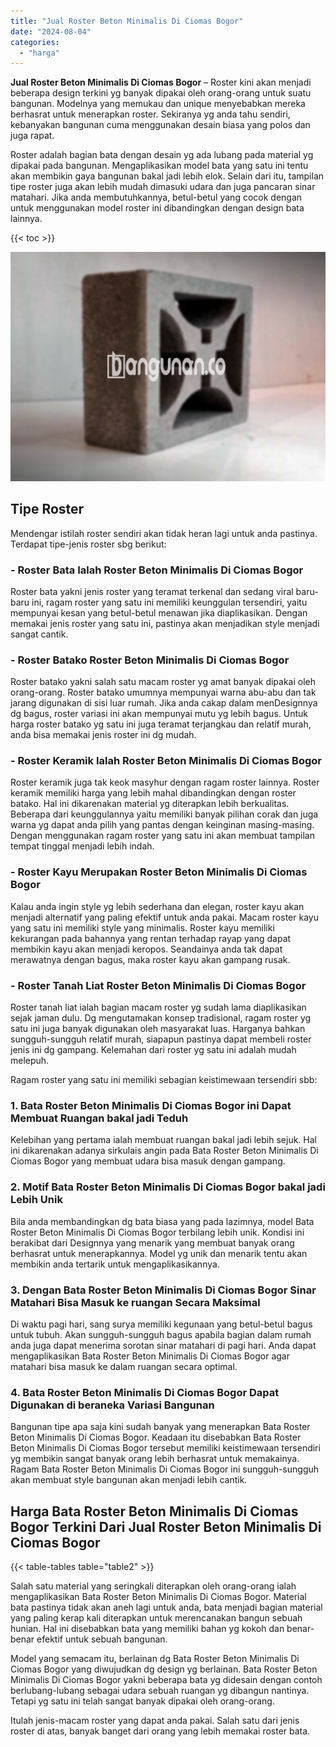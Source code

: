 ```yaml
---
title: "Jual Roster Beton Minimalis Di Ciomas Bogor"
date: "2024-08-04"
categories: 
  - "harga"
---
```


**Jual Roster Beton Minimalis Di Ciomas Bogor** – Roster kini akan menjadi beberapa design terkini yg banyak dipakai oleh orang-orang untuk suatu bangunan. Modelnya yang memukau dan unique menyebabkan mereka berhasrat untuk menerapkan roster. Sekiranya yg anda tahu sendiri, kebanyakan bangunan cuma menggunakan desain biasa yang polos dan juga rapat.

Roster adalah bagian bata dengan desain yg ada lubang pada material yg dipakai pada bangunan. Mengaplikasikan model bata yang satu ini tentu akan membikin gaya bangunan bakal jadi lebih elok. Selain dari itu, tampilan tipe roster juga akan lebih mudah dimasuki udara dan juga pancaran sinar matahari. Jika anda membutuhkannya, betul-betul yang cocok dengan untuk menggunakan model roster ini dibandingkan dengan design bata lainnya.

{{< toc >}}

![Jual Roster Beton Minimalis Di Ciomas Bogor](/images/bata-roster-minimalis-25.png)

## Tipe Roster

Mendengar istilah roster sendiri akan tidak heran lagi untuk anda pastinya. Terdapat tipe-jenis roster sbg berikut:

### \- Roster Bata Ialah Roster Beton Minimalis Di Ciomas Bogor

Roster bata yakni jenis roster yang teramat terkenal dan sedang viral baru-baru ini, ragam roster yang satu ini memiliki keunggulan tersendiri, yaitu mempunyai kesan yang betul-betul menawan jika diaplikasikan. Dengan memakai jenis roster yang satu ini, pastinya akan menjadikan style menjadi sangat cantik.

### \- Roster Batako Roster Beton Minimalis Di Ciomas Bogor

Roster batako yakni salah satu macam roster yg amat banyak dipakai oleh orang-orang. Roster batako umumnya mempunyai warna abu-abu dan tak jarang digunakan di sisi luar rumah. Jika anda cakap dalam menDesignnya dg bagus, roster variasi ini akan mempunyai mutu yg lebih bagus. Untuk harga roster batako yg satu ini juga teramat terjangkau dan relatif murah, anda bisa memakai jenis roster ini dg mudah.

### \- Roster Keramik Ialah Roster Beton Minimalis Di Ciomas Bogor

Roster keramik juga tak keok masyhur dengan ragam roster lainnya. Roster keramik memiliki harga yang lebih mahal dibandingkan dengan roster batako. Hal ini dikarenakan material yg diterapkan lebih berkualitas. Beberapa dari keunggulannya yaitu memiliki banyak pilihan corak dan juga warna yg dapat anda pilih yang pantas dengan keinginan masing-masing. Dengan menggunakan ragam roster yang satu ini akan membuat tampilan tempat tinggal menjadi lebih indah.

### \- Roster Kayu Merupakan Roster Beton Minimalis Di Ciomas Bogor

Kalau anda ingin style yg lebih sederhana dan elegan, roster kayu akan menjadi alternatif yang paling efektif untuk anda pakai. Macam roster kayu yang satu ini memiliki style yang minimalis. Roster kayu memiliki kekurangan pada bahannya yang rentan terhadap rayap yang dapat membikin kayu akan menjadi keropos. Seandainya anda tak dapat merawatnya dengan bagus, maka roster kayu akan gampang rusak.

### \- Roster Tanah Liat Roster Beton Minimalis Di Ciomas Bogor

Roster tanah liat ialah bagian macam roster yg sudah lama diaplikasikan sejak jaman dulu. Dg mengutamakan konsep tradisional, ragam roster yg satu ini juga banyak digunakan oleh masyarakat luas. Harganya bahkan sungguh-sungguh relatif murah, siapapun pastinya dapat membeli roster jenis ini dg gampang. Kelemahan dari roster yg satu ini adalah mudah melepuh.

Ragam roster yang satu ini memiliki sebagian keistimewaan tersendiri sbb:

### 1\. Bata Roster Beton Minimalis Di Ciomas Bogor ini Dapat Membuat Ruangan bakal jadi Teduh

Kelebihan yang pertama ialah membuat ruangan bakal jadi lebih sejuk. Hal ini dikarenakan adanya sirkulais angin pada Bata Roster Beton Minimalis Di Ciomas Bogor yang membuat udara bisa masuk dengan gampang.

### 2\. Motif Bata Roster Beton Minimalis Di Ciomas Bogor bakal jadi Lebih Unik

Bila anda membandingkan dg bata biasa yang pada lazimnya, model Bata Roster Beton Minimalis Di Ciomas Bogor terbilang lebih unik. Kondisi ini berakibat dari Designnya yang menarik yang membuat banyak orang berhasrat untuk menerapkannya. Model yg unik dan menarik tentu akan membikin anda tertarik untuk mengaplikasikannya.

### 3\. Dengan Bata Roster Beton Minimalis Di Ciomas Bogor Sinar Matahari Bisa Masuk ke ruangan Secara Maksimal

Di waktu pagi hari, sang surya memiliki kegunaan yang betul-betul bagus untuk tubuh. Akan sungguh-sungguh bagus apabila bagian dalam rumah anda juga dapat menerima sorotan sinar matahari di pagi hari. Anda dapat mengaplikasikan Bata Roster Beton Minimalis Di Ciomas Bogor agar matahari bisa masuk ke dalam ruangan secara optimal.

### 4\. Bata Roster Beton Minimalis Di Ciomas Bogor Dapat Digunakan di beraneka Variasi Bangunan

Bangunan tipe apa saja kini sudah banyak yang menerapkan Bata Roster Beton Minimalis Di Ciomas Bogor. Keadaan itu disebabkan Bata Roster Beton Minimalis Di Ciomas Bogor tersebut memiliki keistimewaan tersendiri yg membikin sangat banyak orang lebih berhasrat untuk memakainya. Ragam Bata Roster Beton Minimalis Di Ciomas Bogor ini sungguh-sungguh akan membuat style bangunan akan menjadi lebih cantik.

## Harga Bata Roster Beton Minimalis Di Ciomas Bogor Terkini Dari Jual Roster Beton Minimalis Di Ciomas Bogor

{{< table-tables table="table2" >}}

Salah satu material yang seringkali diterapkan oleh orang-orang ialah mengaplikasikan Bata Roster Beton Minimalis Di Ciomas Bogor. Material bata pastinya tidak akan aneh lagi untuk anda, bata menjadi bagian material yang paling kerap kali diterapkan untuk merencanakan bangun sebuah hunian. Hal ini disebabkan bata yang memiliki bahan yg kokoh dan benar-benar efektif untuk sebuah bangunan.

Model yang semacam itu, berlainan dg Bata Roster Beton Minimalis Di Ciomas Bogor yang diwujudkan dg design yg berlainan. Bata Roster Beton Minimalis Di Ciomas Bogor yakni beberapa bata yg didesain dengan contoh berlubang-lubang sebagai udara sebuah ruangan yg dibangun nantinya. Tetapi yg satu ini telah sangat banyak dipakai oleh orang-orang.

Itulah jenis-macam roster yang dapat anda pakai. Salah satu dari jenis roster di atas, banyak banget dari orang yang lebih memakai roster bata.
